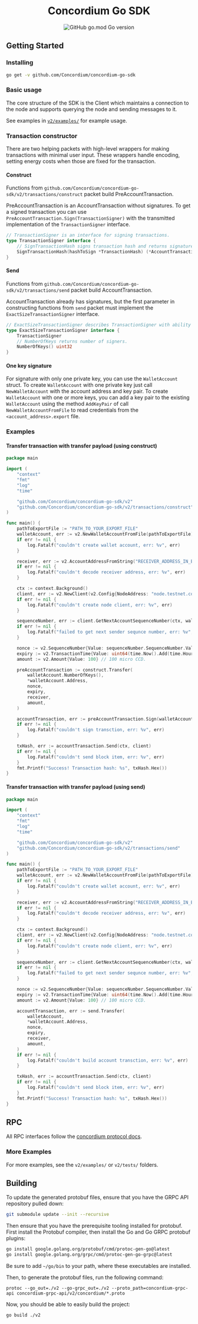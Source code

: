 <h1 align="center">Concordium Go SDK</h1>
<div align="center">
	<img alt="GitHub go.mod Go version" src="https://img.shields.io/github/go-mod/go-version/Concordium/concordium-go-sdk">
</div>

## Getting Started

### Installing

```sh
go get -v github.com/Concordium/concordium-go-sdk
```

### Basic usage

The core structure of the SDK is the Client which maintains a connection to the
node and supports querying the node and sending messages to it.

See examples in [`v2/examples/`](v2/examples) for example usage.

### Transaction constructor

There are two helping packets with high-level wrappers for making transactions with minimal user input.
These wrappers handle encoding, setting energy costs when those are fixed for the transaction.

#### Construct

Functions from `github.com/Concordium/concordium-go-sdk/v2/transactions/construct` packet build PreAccountTransaction.

PreAccountTransaction is an AccountTransaction without signatures. To get a signed transaction you can use `PreAccountTransaction.Sign(TransactionSigner)`
with the transmitted implementation of the `TransactionSigner` interface.

```go
// TransactionSigner is an interface for signing transactions.
type TransactionSigner interface {
    // SignTransactionHash signs transaction hash and returns signatures in TransactionSignature type.
    SignTransactionHash(hashToSign *TransactionHash) (*AccountTransactionSignature, error)
}
```

#### Send

Functions from `github.com/Concordium/concordium-go-sdk/v2/transactions/send` packet build AccountTransaction.

AccountTransaction already has signatures, but the first parameter in constructing functions from `send` packet must implement the
`ExactSizeTransactionSigner` interface.

```go
// ExactSizeTransactionSigner describes TransactionSigner with ability to return number of signers.
type ExactSizeTransactionSigner interface {
    TransactionSigner
    // NumberOfKeys returns number of signers.
    NumberOfKeys() uint32
}
```

#### One key signature

For signature with only one private key, you can use the `WalletAccount` struct.
To create `WalletAccount` with one private key just call `NewWalletAccount`
with the account address and key pair. To create `WalletAccount` with one or more
keys, you can add a key pair to the existing `WalletAccount` using the method `AddKeyPair`
of call `NewWalletAccountFromFile` to read credentials from the `<account_address>.export` file.

### Examples

#### Transfer transaction with transfer payload (using construct)

```go
package main

import (
	"context"
	"fmt"
	"log"
	"time"

	"github.com/Concordium/concordium-go-sdk/v2"
	"github.com/Concordium/concordium-go-sdk/v2/transactions/construct"
)

func main() {
	pathToExportFile := "PATH_TO_YOUR_EXPORT_FILE"
	walletAccount, err := v2.NewWalletAccountFromFile(pathToExportFile)
	if err != nil {
		log.Fatalf("couldn't create wallet account, err: %v", err)
	}

	receiver, err := v2.AccountAddressFromString("RECEIVER_ADDRESS_IN_BASE58_CHECK")
	if err != nil {
		log.Fatalf("couldn't decode receiver address, err: %v", err)
	}

	ctx := context.Background()
	client, err := v2.NewClient(v2.Config{NodeAddress: "node.testnet.concordium.com:20000"})
	if err != nil {
		log.Fatalf("couldn't create node client, err: %v", err)
	}

	sequenceNumber, err := client.GetNextAccountSequenceNumber(ctx, walletAccount.Address)
	if err != nil {
		log.Fatalf("failed to get next sender sequnce number, err: %v", err)
	}

	nonce := v2.SequenceNumber{Value: sequenceNumber.SequenceNumber.Value}
	expiry := v2.TransactionTime{Value: uint64(time.Now().Add(time.Hour).UTC().Unix())}
	amount := v2.Amount{Value: 100} // 100 micro CCD.

	preAccountTransaction := construct.Transfer(
		walletAccount.NumberOfKeys(),
		*walletAccount.Address,
		nonce,
		expiry,
		receiver,
		amount,
	)

	accountTransaction, err := preAccountTransaction.Sign(walletAccount)
	if err != nil {
		log.Fatalf("couldn't sign transction, err: %v", err)
	}

	txHash, err := accountTransaction.Send(ctx, client)
	if err != nil {
		log.Fatalf("couldn't send block item, err: %v", err)
	}
	fmt.Printf("Success! Transaction hash: %s", txHash.Hex())
}
```

#### Transfer transaction with transfer payload (using send)

```go
package main

import (
	"context"
	"fmt"
	"log"
	"time"

	"github.com/Concordium/concordium-go-sdk/v2"
	"github.com/Concordium/concordium-go-sdk/v2/transactions/send"
)

func main() {
	pathToExportFile := "PATH_TO_YOUR_EXPORT_FILE"
	walletAccount, err := v2.NewWalletAccountFromFile(pathToExportFile)
	if err != nil {
		log.Fatalf("couldn't create wallet account, err: %v", err)
	}

	receiver, err := v2.AccountAddressFromString("RECEIVER_ADDRESS_IN_BASE58_CHECK")
	if err != nil {
		log.Fatalf("couldn't decode receiver address, err: %v", err)
	}

	ctx := context.Background()
	client, err := v2.NewClient(v2.Config{NodeAddress: "node.testnet.concordium.com:20000"})
	if err != nil {
		log.Fatalf("couldn't create node client, err: %v", err)
	}

	sequenceNumber, err := client.GetNextAccountSequenceNumber(ctx, walletAccount.Address)
	if err != nil {
		log.Fatalf("failed to get next sender sequnce number, err: %v", err)
	}

	nonce := v2.SequenceNumber{Value: sequenceNumber.SequenceNumber.Value}
	expiry := v2.TransactionTime{Value: uint64(time.Now().Add(time.Hour).UTC().Unix())}
	amount := v2.Amount{Value: 100} // 100 micro CCD.

	accountTransaction, err := send.Transfer(
		walletAccount,
		*walletAccount.Address,
		nonce,
		expiry,
		receiver,
		amount,
	)
	if err != nil {
		log.Fatalf("couldn't build account transction, err: %v", err)
	}

	txHash, err := accountTransaction.Send(ctx, client)
	if err != nil {
		log.Fatalf("couldn't send block item, err: %v", err)
	}
	fmt.Printf("Success! Transaction hash: %s", txHash.Hex())
}

```

## RPC

All RPC interfaces follow the [concordium protocol docs](https://developer.concordium.software/concordium-grpc-api/#v2%2fconcordium%2fservice.proto).

### More Examples

For more examples, see the `v2/examples/` or `v2/tests/` folders.

## Building

To update the generated protobuf files, ensure that you have the GRPC API repository pulled down:
```bash
git submodule update --init --recursive
```
Then ensure that you have the prerequisite tooling installed for protobuf. First install the Protobuf compiler, then install the Go and Go GRPC protobuf plugins:
```bash
go install google.golang.org/protobuf/cmd/protoc-gen-go@latest
go install google.golang.org/grpc/cmd/protoc-gen-go-grpc@latest
```
Be sure to add `~/go/bin` to your path, where these executables are installed.

Then, to generate the protobuf files, run the following command:

```
protoc --go_out=./v2 --go-grpc_out=./v2 --proto_path=concordium-grpc-api concordium-grpc-api/v2/concordium/*.proto
```
Now, you should be able to easily build the project:
```
go build ./v2
```
